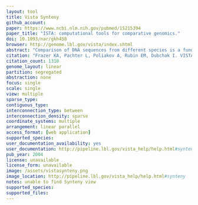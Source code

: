 ```yaml
---
layout: tool 
title: Vista Synteny
github_account: 
paper: https://www.ncbi.nlm.nih.gov/pubmed/15215394
paper_title: "ISTA: computational tools for comparative genomics."
doi: 10.1093/nar/gkh458
browser: http://genome.lbl.gov/vista/index.shtml
abstract: "Comparison of DNA sequences from different species is a fundamental method for identifying functional elements in genomes. Here, we describe the VISTA family of tools created to assist biologists in carrying out this task. Our first VISTA server at http://www-gsd.lbl.gov/vista/ was launched in the summer of 2000 and was designed to align long genomic sequences and visualize these alignments with associated functional annotations. Currently the VISTA site includes multiple comparative genomics tools and provides users with rich capabilities to browse pre-computed whole-genome alignments of large vertebrate genomes and other groups of organisms with VISTA Browser, to submit their own sequences of interest to several VISTA servers for various types of comparative analysis and to obtain detailed comparative analysis results for a set of cardiovascular genes. We illustrate capabilities of the VISTA site by the analysis of a 180 kb interval on human chromosome 5 that encodes for the kinesin family member 3A (KIF3A) protein."
citation: "Frazer KA, Pachter L, Poliakov A, Rubin EM, Dubchak I. VISTA: computational tools for comparative genomics. Nucleic Acids Res. academic.oup.com; 2004;32: W273–9."
citation_count: 1310
genome_layout: linear
partition: segregated
abstraction: none
focus: single
scale: single
view: multiple
sparse_type: 
contiguous_type: 
interconnection_type: between
interconnection_density: sparse
coordinate_systems: multiple
arrangement: linear parallel
access_format: [web application]
supported_species: 
user_documentation_availability: yes
user_documentation: http://pipeline.lbl.gov/vista_help/help.html#synteny
pub_year: 2004
license: unavailable
license_form: unavailable
image: /assets/vistasynteny.png
image_location: http://pipeline.lbl.gov/vista_help/help.html#synteny
notes: unable to find Synteny view
supported_species: 
supported_files: 
---
```

